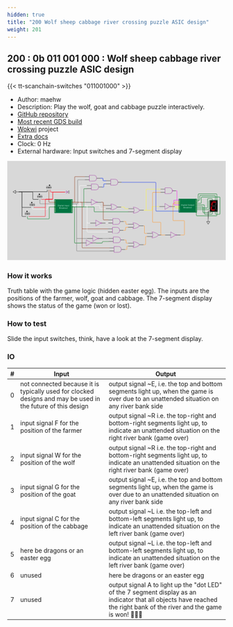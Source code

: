 ```yaml
---
hidden: true
title: "200 Wolf sheep cabbage river crossing puzzle ASIC design"
weight: 201
---
```


## 200 : 0b 011 001 000 : Wolf sheep cabbage river crossing puzzle ASIC design

{{< tt-scanchain-switches "011001000" >}}

* Author: maehw
* Description: Play the wolf, goat and cabbage puzzle interactively.
* [GitHub repository](https://github.com/maehw/tt02-wokwi-wolf-goat-cabbage)
* [Most recent GDS build](https://github.com/maehw/tt02-wokwi-wolf-goat-cabbage/actions/runs/3595233571)
* [Wokwi](https://wokwi.com/projects/341614346808328788) project
* [Extra docs](https://github.com/maehw/tt02-wokwi-wolf-goat-cabbage/blob/main/README.md)
* Clock: 0 Hz
* External hardware: Input switches and 7-segment display

![picture](images/wokwi-simulation-io-mapping.png)

### How it works

Truth table with the game logic (hidden easter egg). The inputs are the positions of the farmer, wolf, goat and cabbage. The 7-segment display shows the status of the game (won or lost).

### How to test

Slide the input switches, think, have a look at the 7-segment display.

### IO

| # | Input        | Output       |
|---|--------------|--------------|
| 0 | not connected because it is typically used for clocked designs and may be used in the future of this design  | output signal ~E, i.e. the top and bottom segments light up, when the game is over due to an unattended situation on any river bank side |
| 1 | input signal F for the position of the farmer  | output signal ~R i.e. the top-right and bottom-right segments light up, to indicate an unattended situation on the right river bank (game over) |
| 2 | input signal W for the position of the wolf  | output signal ~R i.e. the top-right and bottom-right segments light up, to indicate an unattended situation on the right river bank (game over) |
| 3 | input signal G for the position of the goat  | output signal ~E, i.e. the top and bottom segments light up, when the game is over due to an unattended situation on any river bank side |
| 4 | input signal C for the position of the cabbage  | output signal ~L i.e. the top-left and bottom-left segments light up, to indicate an unattended situation on the left river bank (game over) |
| 5 | here be dragons or an easter egg  | output signal ~L i.e. the top-left and bottom-left segments light up, to indicate an unattended situation on the left river bank (game over) |
| 6 | unused  | here be dragons or an easter egg |
| 7 | unused  | output signal A to light up the "dot LED" of the 7 segment display as an indicator that all objects have reached the right bank of the river and the game is won! 🎉🎉🎉 |
